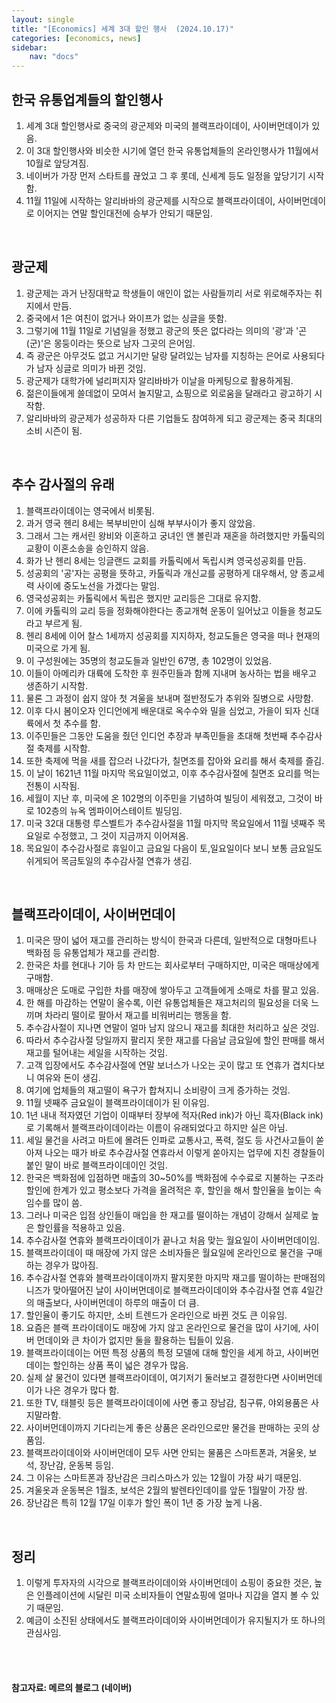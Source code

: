 ```yaml
---
layout: single
title: "[Economics] 세계 3대 할인 행사  (2024.10.17)"
categories: [economics, news]
sidebar:
    nav: "docs"
---
```


## 한국 유통업계들의 할인행사
1. 세계 3대 할인행사로 중국의 광군제와 미국의 블랙프라이데이, 사이버먼데이가 있음.
1. 이 3대 할인행사와 비슷한 시기에 열던 한국 유통업체들의 온라인행사가 11월에서 10월로 앞당겨짐.
1. 네이버가 가장 먼저 스타트를 끊었고 그 후 롯데, 신세계 등도 일정을 앞당기기 시작함.
1. 11월 11일에 시작하는 알리바바의 광군제를 시작으로 블랙프라이데이, 사이버먼데이로 이어지는 연말 할인대전에 승부가 안되기 때문임.

<br/>

## 광군제
1. 광군제는 과거 난징대학교 학생들이 애인이 없는 사람들끼리 서로 위로해주자는 취지에서 만듬.
1. 중국에서 1은 여친이 없거나 와이프가 없는 싱글을 뜻함.
1. 그렇기에 11월 11일로 기념일을 정했고 광군의 뜻은 없다라는 의미의 '광'과 '곤(군)'은 몽둥이라는 뜻으로 남자 그곳의 은어임.
1. 즉 광군은 아무것도 없고 거시기만 달랑 달려있는 남자를 지칭하는 은어로 사용되다가 남자 싱글로 의미가 바뀐 것임.
1. 광군제가 대학가에 널리퍼지자 알리바바가 이날을 마케팅으로 활용하게됨.
1. 젊은이들에게 쓸데없이 모여서 놀지말고, 쇼핑으로 외로움을 달래라고 광고하기 시작함.
1. 알리바바의 광군제가 성공하자 다른 기업들도 참여하게 되고 광군제는 중국 최대의 소비 시즌이 됨.

<br/>

## 추수 감사절의 유래
1. 블랙프라이데이는 영국에서 비롯됨.
1. 과거 영국 헨리 8세는 복부비만이 심해 부부사이가 좋지 않았음.
1. 그래서 그는 캐서린 왕비와 이혼하고 궁녀인 앤 볼린과 재혼을 하려했지만 카톨릭의 교황이 이혼소송을 승인하지 않음.
1. 화가 난 헨리 8세는 잉글랜드 교회를 카톨릭에서 독립시켜 영국성공회를 만듬.
1. 성공회의 '공'자는 공평을 뜻하고, 카톨릭과 개신교를 공평하게 대우해서, 양 종교세력 사이에 중도노선을 가겠다는 말임.
1. 영국성공회는 카톨릭에서 독립은 했지만 교리등은 그대로 유지함.
1. 이에 카톨릭의 교리 등을 정화해야한다는 종교개혁 운동이 일어났고 이들을 청교도라고 부르게 됨.
1. 헨리 8세에 이어 찰스 1세까지 성공회를 지지하자, 청교도들은 영국을 떠나 현재의 미국으로 가게 됨.
1. 이 구성원에는 35명의 청교도들과 일반인 67명, 총 102명이 있었음.
1. 이들이 아메리카 대륙에 도착한 후 원주민들과 함께 지내며 농사하는 법을 배우고 생존하기 시작함.
1. 물론 그 과정이 쉽지 않아 첫 겨울을 보내며 절반정도가 추위와 질병으로 사망함.
1. 이후 다시 봄이오자 인디언에게 배운대로 옥수수와 밀을 심었고, 가을이 되자 신대륙에서 첫 추수를 함.
1. 이주민들은 그동안 도움을 줬던 인디언 추장과 부족민들을 초대해 첫번째 추수감사절 축제를 시작함.
1. 또한 축제에 먹을 새를 잡으러 나갔다가, 칠면조를 잡아와 요리를 해서 축제를 즐김.
1. 이 날이 1621년 11월 마지막 목요일이었고, 이후 추수감사절에 칠면조 요리를 먹는 전통이 시작됨.
1. 세월이 지난 후, 미국에 온 102명의 이주민을 기념하여 빌딩이 세워졌고, 그것이 바로 102층의 뉴옥 엠파이어스테이트 빌딩임.
1. 미국 32대 대통령 루스벨트가 추수감사절을 11월 마지막 목요일에서 11월 넷째주 목요일로 수정했고, 그 것이 지금까지 이어져옴.
1. 목요일이 추수감사절로 휴일이고 금요일 다음이 토,일요일이다 보니 보통 금요일도 쉬게되어 목금토일의 추수감사절 연휴가 생김.

<br/>

## 블랙프라이데이, 사이버먼데이
1. 미국은 땅이 넓어 재고를 관리하는 방식이 한국과 다른데, 일반적으로 대형마트나 백화점 등 유통업체가 재고를 관리함.
1. 한국은 차를 현대나 기아 등 차 만드는 회사로부터 구매하지만, 미국은 매매상에게 구매함.
1. 매매상은 도매로 구입한 차를 매장에 쌓아두고 고객들에게 소매로 차를 팔고 있음.
1. 한 해를 마감하는 연말이 올수록, 이런 유통업체들은 재고처리의 필요성을 더욱 느끼며 차라리 떨이로 팔아서 재고를 비워버리는 행동을 함.
1. 추수감사절이 지나면 연말이 얼마 남지 않으니 재고를 최대한 처리하고 싶은 것임.
1. 따라서 추수감사절 당일까지 팔리지 못한 재고를 다음날 금요일에 할인 판매를 해서 재고를 털어내는 세일을 시작하는 것임.
1. 고객 입장에서도 추수감사절에 연말 보너스가 나오는 곳이 많고 또 연휴가 겹치다보니 여유와 돈이 생김.
1. 여기에 업체들의 재고떨이 욕구가 합쳐지니 소비량이 크게 증가하는 것임.
1. 11월 넷째주 금요일이 블랙프라이데이가 된 이유임.
1. 1년 내내 적자였던 기업이 이때부터 장부에 적자(Red ink)가 아닌 흑자(Black ink)로 기록해서 블랙프라이데이라는 이름이 유래되었다고 하지만 실은 아님.
1. 세일 물건을 사려고 마트에 몰려든 인파로 교통사고, 폭력, 절도 등 사건사고들이 쏟아져 나오는 때가 바로 추수감사절 연휴라서 이렇게 쏟아지는 업무에 지친 경찰들이 붙인 말이 바로 블랙프라이데이인 것임.
1. 한국은 백화점에 입점하면 매출의 30~50%를 백화점에 수수료로 지불하는 구조라 할인에 한계가 있고 평소보다 가격을 올려적은 후, 할인을 해서 할인율을 높이는 속임수를 많이 씀.
1. 그러나 미국은 입점 상인들이 매입을 한 재고를 떨이하는 개념이 강해서 실제로 높은 할인률을 적용하고 있음.
1. 추수감사절 연휴와 블랙프라이데이가 끝나고 처음 맞는 월요일이 사이버먼데이임.
1. 블랙프라이데이 때 매장에 가지 않은 소비자들은 월요일에 온라인으로 물건을 구매하는 경우가 많아짐.
1. 추수감사절 연휴와 블랙프라이데이까지 팔지못한 마지막 재고를 떨이하는 판매점의 니즈가 맞아떨어진 날이 사이버먼데이로 블랙프라이데이와 추수감사절 연휴 4일간의 매출보다, 사이버먼데이 하루의 매출이 더 큼.
1. 할인율이 좋기도 하지만, 소비 트렌드가 온라인으로 바뀐 것도 큰 이유임.
1. 요즘은 블랙 프라이데이도 매장에 가지 않고 온라인으로 물건을 많이 사기에, 사이버 먼데이와 큰 차이가 없지만 둘을 활용하는 팁들이 있음.
1. 블랙프라이데이는 어떤 특정 상품의 특정 모델에 대해 할인을 세게 하고, 사이버먼데이는 할인하는 상품 폭이 넓은 경우가 많음.
1. 실제 살 물건이 있다면 블랙프라이데이, 여기저기 둘러보고 결정한다면 사이버먼데이가 나은 경우가 많다 함.
1. 또한 TV, 태블릿 등은 블랙프라이데이에 사면 좋고 장남감, 침구류, 야외용품은 사지말라함.
1. 사이버먼데이까지 기다리는게 좋은 상품은 온라인으로만 물건을 판매하는 곳의 상품임.
1. 블랙프라이데이와 사이버먼데이 모두 사면 안되는 물품은 스마트폰과, 겨울옷, 보석, 장난감, 운동복 등임.
1. 그 이유는 스마트폰과 장난감은 크리스마스가 있는 12월이 가장 싸기 때문임.
1. 겨울옷과 운동복은 1월초, 보석은 2월의 발렌타인데이를 앞둔 1월말이 가장 쌈.
1. 장난감은 특히 12월 17일 이후가 할인 폭이 1년 중 가장 높게 나옴.

<br/>

## 정리
1. 이렇게 투자자의 시각으로 블랙프라이데이와 사이버먼데이 쇼핑이 중요한 것은, 높은 인플레이션에 시달린 미국 소비자들이 연말쇼핑에 얼마나 지갑을 열지 볼 수 있기 때문임.
1. 예금이 소진된 상태에서도 블랙프라이데이와 사이버먼데이가 유지될지가 또 하나의 관심사임.


<br/>
<br/>

#### 참고자료: 메르의 블로그 (네이버) 